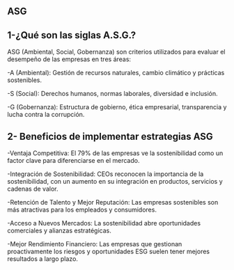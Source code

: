 ## ASG

## **1-¿Qué son las siglas A.S.G.?**

 ASG (Ambiental, Social, Gobernanza) son criterios utilizados para evaluar el desempeño de las empresas en tres áreas:

  -A (Ambiental): Gestión de recursos naturales, cambio climático y prácticas sostenibles.
  
  -S (Social): Derechos humanos, normas laborales, diversidad e inclusión.
  
  -G (Gobernanza): Estructura de gobierno, ética empresarial, transparencia y lucha contra la corrupción.

  ## **2- Beneficios de implementar estrategias ASG**

  -Ventaja Competitiva: El 79% de las empresas ve la sostenibilidad como un factor clave para diferenciarse en el mercado.
  
  -Integración de Sostenibilidad: CEOs reconocen la importancia de la sostenibilidad, con un aumento en su integración en productos, servicios y cadenas de valor.
  
  -Retención de Talento y Mejor Reputación: Las empresas sostenibles son más atractivas para los empleados y consumidores.
  
  -Acceso a Nuevos Mercados: La sostenibilidad abre oportunidades comerciales y alianzas estratégicas.
  
  -Mejor Rendimiento Financiero: Las empresas que gestionan proactivamente los riesgos y oportunidades ESG suelen tener mejores resultados a largo plazo.

